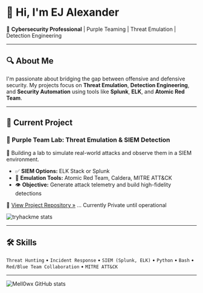 # 👋 Hi, I'm EJ Alexander

🎯 **Cybersecurity Professional** | Purple Teaming | Threat Emulation | Detection Engineering

---

## 🔍 About Me

I'm passionate about bridging the gap between offensive and defensive security. My projects focus on **Threat Emulation**, **Detection Engineering**, and **Security Automation** using tools like **Splunk**, **ELK**, and **Atomic Red Team**.

---

## 🚀 Current Project

### 🧪 Purple Team Lab: Threat Emulation & SIEM Detection

🔧 Building a lab to simulate real-world attacks and observe them in a SIEM environment.

- ✅ **SIEM Options:** ELK Stack or Splunk
- 🎯 **Emulation Tools:** Atomic Red Team, Caldera, MITRE ATT&CK
- 👁️ **Objective:** Generate attack telemetry and build high-fidelity detections

📁 [View Project Repository »](https://github.com/mell0wx/purple-team-lab) ... Currently Private until operational

![tryhackme stats](https://raw.githubusercontent.com/mell0wx/mell0wx/main/assets/thm_propic.png)

---

## 🛠️ Skills

`Threat Hunting` • `Incident Response` • `SIEM (Splunk, ELK)` • `Python` • `Bash` • `Red/Blue Team Collaboration` • `MITRE ATT&CK`

---

![Mell0wx GitHub stats](https://github-readme-stats.vercel.app/api?username=mell0wx&show_icons=true&theme=dark)
